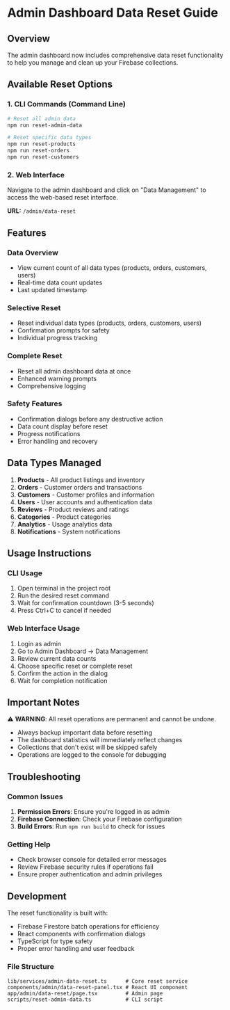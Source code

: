# Admin Dashboard Data Reset Guide

## Overview
The admin dashboard now includes comprehensive data reset functionality to help you manage and clean up your Firebase collections.

## Available Reset Options

### 1. CLI Commands (Command Line)
```bash
# Reset all admin data
npm run reset-admin-data

# Reset specific data types
npm run reset-products
npm run reset-orders  
npm run reset-customers
```

### 2. Web Interface
Navigate to the admin dashboard and click on "Data Management" to access the web-based reset interface.

**URL:** `/admin/data-reset`

## Features

### Data Overview
- View current count of all data types (products, orders, customers, users)
- Real-time data count updates
- Last updated timestamp

### Selective Reset
- Reset individual data types (products, orders, customers, users)
- Confirmation prompts for safety
- Individual progress tracking

### Complete Reset
- Reset all admin dashboard data at once
- Enhanced warning prompts
- Comprehensive logging

### Safety Features
- Confirmation dialogs before any destructive action
- Data count display before reset
- Progress notifications
- Error handling and recovery

## Data Types Managed

1. **Products** - All product listings and inventory
2. **Orders** - Customer orders and transactions  
3. **Customers** - Customer profiles and information
4. **Users** - User accounts and authentication data
5. **Reviews** - Product reviews and ratings
6. **Categories** - Product categories
7. **Analytics** - Usage analytics data
8. **Notifications** - System notifications

## Usage Instructions

### CLI Usage
1. Open terminal in the project root
2. Run the desired reset command
3. Wait for confirmation countdown (3-5 seconds)
4. Press Ctrl+C to cancel if needed

### Web Interface Usage
1. Login as admin
2. Go to Admin Dashboard → Data Management
3. Review current data counts
4. Choose specific reset or complete reset
5. Confirm the action in the dialog
6. Wait for completion notification

## Important Notes

⚠️ **WARNING**: All reset operations are permanent and cannot be undone.

- Always backup important data before resetting
- The dashboard statistics will immediately reflect changes
- Collections that don't exist will be skipped safely
- Operations are logged to the console for debugging

## Troubleshooting

### Common Issues
1. **Permission Errors**: Ensure you're logged in as admin
2. **Firebase Connection**: Check your Firebase configuration
3. **Build Errors**: Run `npm run build` to check for issues

### Getting Help
- Check browser console for detailed error messages
- Review Firebase security rules if operations fail
- Ensure proper authentication and admin privileges

## Development

The reset functionality is built with:
- Firebase Firestore batch operations for efficiency
- React components with confirmation dialogs
- TypeScript for type safety
- Proper error handling and user feedback

### File Structure
```
lib/services/admin-data-reset.ts      # Core reset service
components/admin/data-reset-panel.tsx # React UI component  
app/admin/data-reset/page.tsx         # Admin page
scripts/reset-admin-data.ts           # CLI script
```
